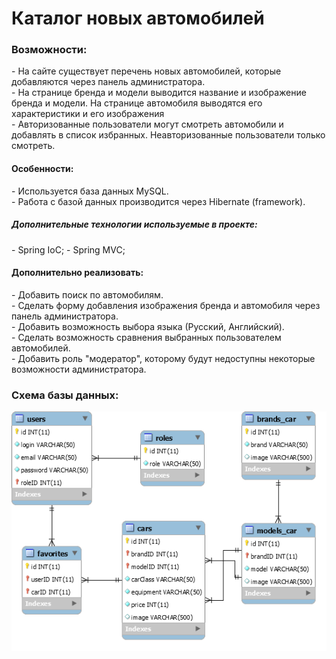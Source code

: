 <h1> Каталог новых автомобилей </h1>
<h3> Возможности: </h3>
  - На сайте существует перечень новых автомобилей, которые добавляются через панель администратора. <br>
  - На странице бренда и модели выводится название и изображение бренда и модели. На странице автомобиля выводятся его характеристики и его изображения <br>
  - Авторизованные пользователи могут смотреть автомобили и добавлять в список избранных. Неавторизованные пользователи только смотреть. <br>

 <h4> Особенности: </h4>
  - Используется база данных MySQL. <br>
  - Работа с базой данных производится через Hibernate (framework). <br>
  <h5>Дополнительные технологии используемые в проекте: </h5>
  		 - Spring IoC;
		 - Spring MVC;

 <h4> Дополнительно реализовать: </h4>
  - Добавить поиск по автомобилям. <br>
  - Сделать форму добавления изображения бренда и автомобиля через панель администратора. <br>
  - Добавить возможность выбора языка (Русский, Английский). <br>
  - Сделать возможность сравнения выбранных пользователем автомобилей. <br>
  - Добавить роль "модератор", которому будут недоступны некоторые возможности администратора. <br>

<h3> Схема базы данных: </h3>
 
![GitHub Logo](https://github.com/pavel3423/car_catalog/blob/master/src/main/sqlScript/Diagram.png)